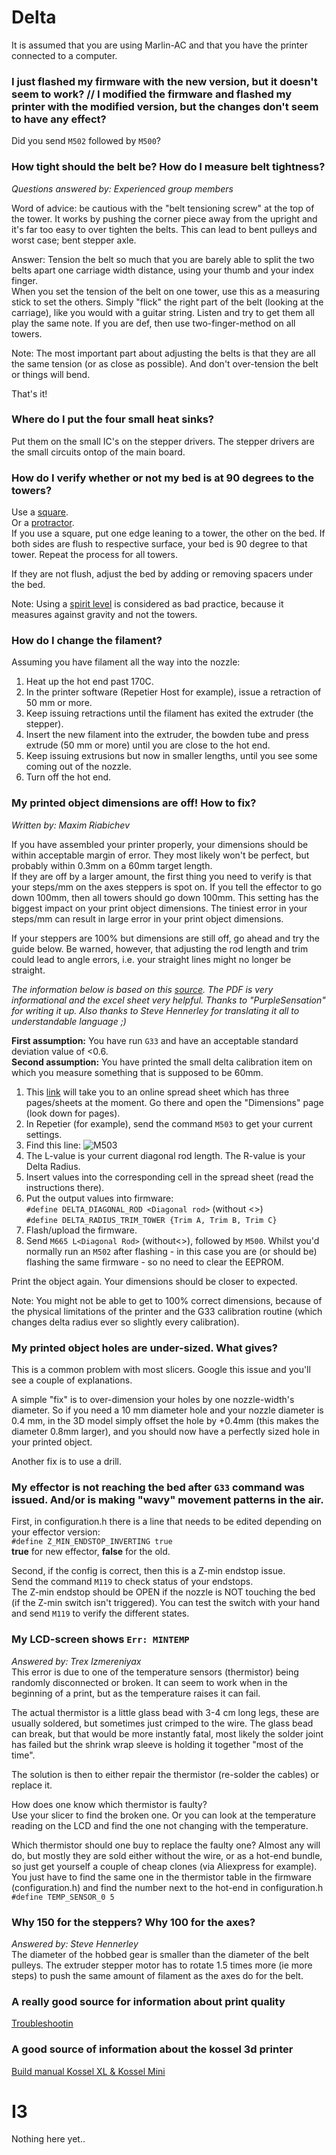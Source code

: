 # Delta
It is assumed that you are using Marlin-AC and that you have the printer connected to a computer.  

### I just flashed my firmware with the new version, but it doesn't seem to work? // I modified the firmware and flashed my printer with the modified version, but the changes don't seem to have any effect?
Did you send `M502` followed by `M500`?  

### How tight should the belt be? How do I measure belt tightness?
_Questions answered by: Experienced group members_  

Word of advice: be cautious with the "belt tensioning screw" at the top of the tower. It works by pushing the corner piece away from the upright and it's far too easy to over tighten the belts. This can lead to bent pulleys and worst case; bent stepper axle.

Answer: Tension the belt so much that you are barely able to split the two belts apart one carriage width distance, using your thumb and your index finger.  
When you set the tension of the belt on one tower, use this as a measuring stick to set the others. Simply "flick" the right part of the belt (looking at the carriage), like you would with a guitar string. Listen and try to get them all play the same note. If you are def, then use two-finger-method on all towers.

Note: The most important part about adjusting the belts is that they are all the same tension (or as close as possible). And don't over-tension the belt or things will bend.

That's it!

### Where do I put the four small heat sinks?
Put them on the small IC's on the stepper drivers. The stepper drivers are the small circuits ontop of the main board.

### How do I verify whether or not my bed is at 90 degrees to the towers?
Use a [square](http://www.craftsmanspace.com/sites/default/files/free-knowledge-articles/steel_framing_square.jpg).  
Or a [protractor](https://joemainzone-ilyznmosqlw0zs.netdna-ssl.com/wp-content/uploads/2015/04/protractor-46461_1280-1020x560.png).  
If you use a square, put one edge leaning to a tower, the other on the bed. If both sides are flush to respective surface, your bed is 90 degree to that tower. Repeat the process for all towers.  

If they are not flush, adjust the bed by adding or removing spacers under the bed.

Note: Using a [spirit level](http://www.actavodirect.com/blog/wp-content/uploads/2015/10/Sprit-Level-3-1024x373.jpg) is considered as bad practice, because it measures against gravity and not the towers.

### How do I change the filament?
Assuming you have filament all the way into the nozzle:  
1) Heat up the hot end past 170C.  
2) In the printer software (Repetier Host for example), issue a retraction of 50 mm or more.  
3) Keep issuing retractions until the filament has exited the extruder (the stepper).  
4) Insert the new filament into the extruder, the bowden tube and press extrude (50 mm or more) until you are close to the hot end.  
5) Keep issuing extrusions but now in smaller lengths, until you see some coming out of the nozzle.  
6) Turn off the hot end.  

### My printed object dimensions are off! How to fix?
_Written by: Maxim Riabichev_

If you have assembled your printer properly, your dimensions should be within acceptable margin of error. They most likely won't be perfect, but probably within 0.3mm on a 60mm target length.  
If they are off by a larger amount, the first thing you need to verify is that your steps/mm on the axes steppers is spot on. If you tell the effector to go down 100mm, then all towers should go down 100mm. This setting has the biggest impact on your print object dimensions. The tiniest error in your steps/mm can result in large error in your print object dimensions.  

If your steppers are 100% but dimensions are still off, go ahead and try the guide below. Be warned, however, that adjusting the rod length and trim could lead to angle errors, i.e. your straight lines might no longer be straight.  

_The information below is based on this [source](http://www.thingiverse.com/thing:1274733). The PDF is very informational and the excel sheet very helpful. Thanks to "PurpleSensation" for writing it up. Also thanks to Steve Hennerley for translating it all to understandable language ;)_  

**First assumption:** You have run `G33` and have an acceptable standard deviation value of <0.6.  
**Second assumption:** You have printed the small delta calibration item on which you measure something that is supposed to be 60mm.  
1. This [link](https://goo.gl/7nX3MF) will take you to an online spread sheet which has three pages/sheets at the moment. Go there and open the "Dimensions" page (look down for pages).  
2. In Repetier (for example), send the command `M503` to get your current settings.  
3. Find this line: ![M503](http://i.imgur.com/T0O5l0r.png)
4. The L-value is your current diagonal rod length. The R-value is your Delta Radius.
5. Insert values into the corresponding cell in the spread sheet (read the instructions there).
6. Put the output values into firmware:  
`#define DELTA_DIAGONAL_ROD <Diagonal rod>` (without <>)  
`#define DELTA_RADIUS_TRIM_TOWER {Trim A, Trim B, Trim C}`  
7. Flash/upload the firmware.
8. Send `M665 L<Diagonal Rod>` (without<>), followed by `M500`. Whilst you'd normally run an `M502` after flashing - in this case you are (or should be) flashing the same firmware - so no need to clear the EEPROM.

Print the object again. Your dimensions should be closer to expected.  

Note: You might not be able to get to 100% correct dimensions, because of the physical limitations of the printer and the G33 calibration routine (which changes delta radius ever so slightly every calibration).

### My printed object holes are under-sized. What gives?
This is a common problem with most slicers. Google this issue and you'll see a couple of explanations.  

A simple "fix" is to over-dimension your holes by one nozzle-width's diameter. So if you need a 10 mm diameter hole and your nozzle diameter is 0.4 mm, in the 3D model simply offset the hole by +0.4mm (this makes the diameter 0.8mm larger), and you should now have a perfectly sized hole in your printed object.

Another fix is to use a drill.

### My effector is not reaching the bed after `G33` command was issued. And/or is making "wavy" movement patterns in the air.
First, in configuration.h there is a line that needs to be edited depending on your effector version:  
`#define Z_MIN_ENDSTOP_INVERTING true`  
**true** for new effector, **false** for the old.

Second, if the config is correct, then this is a Z-min endstop issue.  
Send the command `M119` to check status of your endstops.  
The Z-min endstop should be OPEN if the nozzle is NOT touching the bed (if the Z-min switch isn't triggered). You can test the switch with your hand and send `M119` to verify the different states.

### My LCD-screen shows `Err: MINTEMP`
_Answered by: Trex Izmereniyax_  
This error is due to one of the temperature sensors (thermistor) being randomly disconnected or broken. It can seem to work when in the beginning of a print, but as the temperature raises it can fail.  

The actual thermistor is a little glass bead with 3-4 cm long legs, these are usually soldered, but sometimes just crimped to the wire. The glass bead can break, but that would be more instantly fatal, most likely the solder joint has failed but the shrink wrap sleeve is holding it together "most of the time".

The solution is then to either repair the thermistor (re-solder the cables) or replace it.  

How does one know which thermistor is faulty?  
Use your slicer to find the broken one. Or you can look at the temperature reading on the LCD and find the one not changing with the temperature.

Which thermistor should one buy to replace the faulty one?
Almost any will do, but mostly they are sold either without the wire, or as a hot-end bundle, so just get yourself a couple of cheap clones (via Aliexpress for example). You just have to find the same one in the thermistor table in the firmware (configuration.h) and find the number next to the hot-end in configuration.h `#define TEMP_SENSOR_0 5`

### Why 150 for the steppers? Why 100 for the axes?
_Answered by: Steve Hennerley_  
The diameter of the hobbed gear is smaller than the diameter of the belt pulleys. The extruder stepper motor has to rotate 1.5 times more (ie more steps) to push the same amount of filament as the axes do for the belt.

### A really good source for information about print quality
[Troubleshootin](https://www.simplify3d.com/support/print-quality-troubleshootin)

### A good source of information about the kossel 3d printer
[Build manual Kossel XL & Kossel Mini](https://www.youtube.com/watch?v=AXy1OFMEUTg&list=PLvkxDPeJpn0WRw8BBw0L_j8BxFcuTKI8N)

# I3
Nothing here yet..